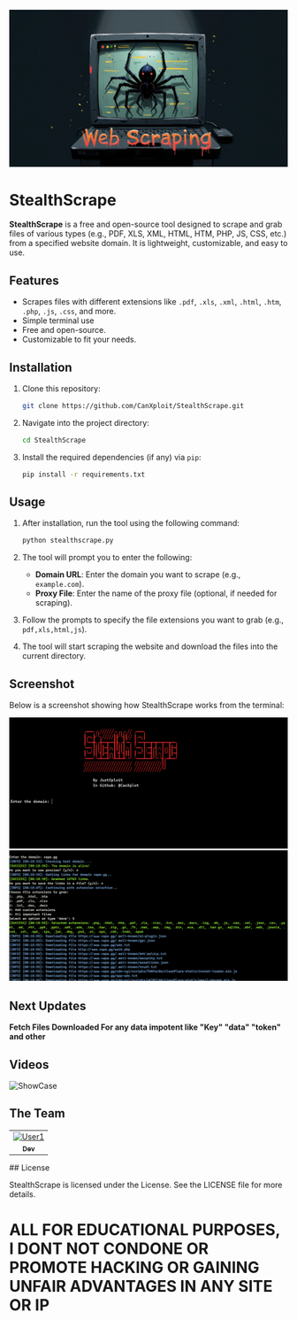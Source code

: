 ![Project Thumbnail](./pics/thum.png)
# StealthScrape

**StealthScrape** is a free and open-source tool designed to scrape and grab files of various types (e.g., PDF, XLS, XML, HTML, HTM, PHP, JS, CSS, etc.) from a specified website domain. It is lightweight, customizable, and easy to use.

## Features

- Scrapes files with different extensions like `.pdf`, `.xls`, `.xml`, `.html`, `.htm`, `.php`, `.js`, `.css`, and more.
- Simple terminal use
- Free and open-source.
- Customizable to fit your needs.

## Installation

1. Clone this repository:

   ```bash
   git clone https://github.com/CanXploit/StealthScrape.git
   ```

2. Navigate into the project directory:

   ```bash
   cd StealthScrape
   ```

3. Install the required dependencies (if any) via `pip`:

   ```bash
   pip install -r requirements.txt
   ```

## Usage

1. After installation, run the tool using the following command:

   ```bash
   python stealthscrape.py
   ```

2. The tool will prompt you to enter the following:

   - **Domain URL**: Enter the domain you want to scrape (e.g., `example.com`).
   - **Proxy File**: Enter the name of the proxy file (optional, if needed for scraping).

3. Follow the prompts to specify the file extensions you want to grab (e.g., `pdf,xls,html,js`).

4. The tool will start scraping the website and download the files into the current directory.

## Screenshot

Below is a screenshot showing how StealthScrape works from the terminal:

![StealthScrape Terminal](./pics/pic1.png)
![StealthScrape Terminal2](./pics/pic2.png)

## Next Updates

**Fetch Files Downloaded For any data impotent like "Key" "data" "token" and other**

## Videos
![ShowCase](https://www.youtube.com/watch?v=lDvJ6BRHEYY)

## The Team

<table>
  <tr>
    <td align="center">
      <a href="https://github.com/CanXploit">
        <img src="https://github.com/CanXploit.png" width="100px;" alt="User1"/>
        <br /><sub><b>Dev</b></sub>
      </a>
    </td>
  </tr>
</table>
## License

StealthScrape is licensed under the License. See the LICENSE file for more details.

# ALL FOR EDUCATIONAL PURPOSES, I DONT NOT CONDONE OR PROMOTE HACKING OR GAINING UNFAIR ADVANTAGES IN ANY SITE OR IP
